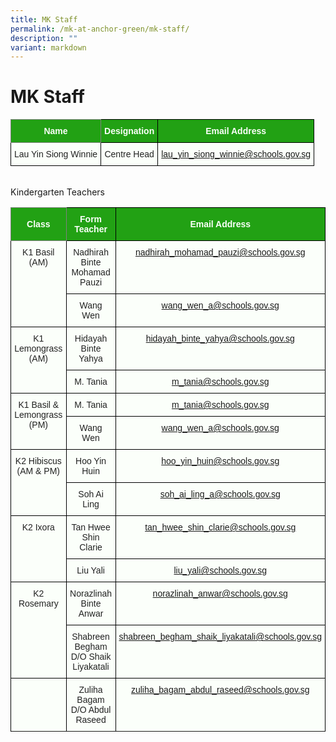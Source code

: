 ```yaml
---
title: MK Staff
permalink: /mk-at-anchor-green/mk-staff/
description: ""
variant: markdown
---
```

MK Staff
========
<style type="text/css">
.tg  {border-collapse:collapse;border-spacing:0;}
.tg td{border-color:black;border-style:solid;border-width:1px;font-family:Arial, sans-serif;font-size:14px;
  overflow:hidden;padding:10px 5px;word-break:normal;}
.tg th{border-color:black;border-style:solid;border-width:1px;font-family:Arial, sans-serif;font-size:14px;
  font-weight:normal;overflow:hidden;padding:10px 5px;word-break:normal;}
.tg .tg-pk3b{background-color:#FBFFFA;color:#222;text-align:center;vertical-align:top}
.tg .tg-rk1q{background-color:#22A114;border-color:inherit;color:#FBFFFA;font-weight:bold;text-align:center;vertical-align:middle}
.tg .tg-xn89{background-color:#22A114;color:#FBFFFA;font-weight:bold;text-align:center;vertical-align:middle}
.tg .tg-bnp4{background-color:#FBFFFA;color:#222;font-weight:bold;text-align:center;vertical-align:middle}
</style>
<table class="tg">
<thead>
  <tr>
    <th class="tg-rk1q"><span style="color:#FBFFFA;background-color:#22A114">Name</span></th>
    <th class="tg-xn89"><span style="color:#FBFFFA;background-color:#22A114">Designation</span></th>
    <th class="tg-xn89"><span style="color:#FBFFFA;background-color:#22A114">Email Address</span></th>
  </tr>
</thead>
<tbody>
  <tr>
    <td class="tg-pk3b"><span style="font-weight:normal">Lau Yin Siong Winnie</span></td>
    <td class="tg-pk3b"><span style="font-weight:normal">Centre Head</span></td>
    <td class="tg-pk3b"><span style="font-weight:normal"><a href="mailto:lau_yin_siong_winnie@schools.gov.sg">lau_yin_siong_winnie@schools.gov.sg</a></span></td>
  </tr>
</tbody>
</table>
<br>
Kindergarten Teachers
<style type="text/css">
.tg  {border-collapse:collapse;border-spacing:0;}
.tg td{border-color:black;border-style:solid;border-width:1px;font-family:Arial, sans-serif;font-size:14px;
  overflow:hidden;padding:10px 5px;word-break:normal;}
.tg th{border-color:black;border-style:solid;border-width:1px;font-family:Arial, sans-serif;font-size:14px;
  font-weight:normal;overflow:hidden;padding:10px 5px;word-break:normal;}
.tg .tg-pk3b{background-color:#FBFFFA;color:#222;text-align:center;vertical-align:top}
.tg .tg-rk1q{background-color:#22A114;border-color:inherit;color:#FBFFFA;font-weight:bold;text-align:center;vertical-align:middle}
.tg .tg-xn89{background-color:#22A114;color:#FBFFFA;font-weight:bold;text-align:center;vertical-align:middle}
.tg .tg-bnp4{background-color:#FBFFFA;color:#222;font-weight:bold;text-align:center;vertical-align:middle}
</style>
<table class="tg">
<thead>
  <tr>
    <th class="tg-rk1q"><span style="color:#FBFFFA;background-color:#22A114">Class</span></th>
    <th class="tg-xn89"><span style="color:#FBFFFA;background-color:#22A114">Form Teacher</span></th>
    <th class="tg-xn89"><span style="color:#FBFFFA;background-color:#22A114">Email Address</span></th>
  </tr>
</thead>
<tbody>
  <tr>
    <td class="tg-pk3b" rowspan="2"><span style="font-weight:normal">K1 Basil<br> (AM)</span></td>
    <td class="tg-pk3b"><span style="font-weight:normal">Nadhirah Binte Mohamad Pauzi</span></td>
    <td class="tg-pk3b"><span style="font-weight:normal"><a href="mailto:nadhirah_mohamad_pauzi@schools.gov.sg">nadhirah_mohamad_pauzi@schools.gov.sg </a></span></td>
  </tr>
  <tr>
    <td class="tg-pk3b"><span style="font-weight:normal">Wang Wen </span></td>
    <td class="tg-pk3b"><span style="font-weight:normal"><a href="mailto:wang_wen_a@schools.gov.sg">wang_wen_a@schools.gov.sg</a></span></td>
  </tr>
 <tr>
    <td class="tg-pk3b" rowspan="2"><span style="font-weight:normal">K1 Lemongrass (AM)</span></td>
    <td class="tg-pk3b"><span style="font-weight:normal">Hidayah Binte Yahya</span></td>
    <td class="tg-pk3b"><span style="font-weight:normal"><a href="mailto:hidayah_binte_yahya@schools.gov.sg">hidayah_binte_yahya@schools.gov.sg</a></span></td>
  </tr>
  <tr>
    <td class="tg-pk3b"><span style="font-weight:normal">M. Tania</span></td>
    <td class="tg-pk3b"><span style="font-weight:normal"><a href="mailto:m_tania@schools.gov.sg">m_tania@schools.gov.sg </a></span></td>
  </tr>
			 
 <tr>
    <td class="tg-pk3b" rowspan="2"><span style="font-weight:normal">K1  Basil &amp; Lemongrass (PM)</span></td>
    <td class="tg-pk3b"><span style="font-weight:normal">M. Tania</span></td>
    <td class="tg-pk3b"><span style="font-weight:normal"><a href="mailto:m_tania@schools.gov.sg">m_tania@schools.gov.sg</a></span></td>
 </tr>
  <tr>
    <td class="tg-pk3b"><span style="font-weight:normal">Wang Wen </span></td>
    <td class="tg-pk3b"><span style="font-weight:normal"><a href="mailto:wang_wen_a@schools.gov.sg">wang_wen_a@schools.gov.sg</a></span></td>
  </tr>
			
 <tr>
    <td class="tg-pk3b" rowspan="2"><span style="font-weight:normal">K2 Hibiscus (AM &amp; PM)</span></td>
    <td class="tg-pk3b"><span style="font-weight:normal">Hoo Yin Huin</span></td>
    <td class="tg-pk3b"><span style="font-weight:normal"><a href="mailto:hoo_yin_huin@schools.gov.sg">hoo_yin_huin@schools.gov.sg</a></span></td>
  </tr>
  <tr>
    <td class="tg-pk3b"><span style="font-weight:normal">Soh Ai Ling</span></td>
    <td class="tg-pk3b"><span style="font-weight:normal"><a href="mailto:soh_ai_ling_a@schools.gov.sg">soh_ai_ling_a@schools.gov.sg</a></span></td>
  </tr>
  <tr>
    <td class="tg-pk3b" rowspan="2"><span style="font-weight:normal">K2  Ixora</span></td>
    <td class="tg-pk3b"><span style="font-weight:normal">Tan Hwee Shin Clarie</span></td>
    <td class="tg-pk3b"><span style="font-weight:normal"><a href="mailto:tan_hwee_shin_clarie@schools.gov.sg">tan_hwee_shin_clarie@schools.gov.sg</a></span></td>
  </tr>
  <tr>
    <td class="tg-pk3b"><span style="font-weight:normal">Liu Yali</span></td>
		 <td class="tg-pk3b"><span style="font-weight:normal"><a href="mailto:liu_yali@schools.gov.sg">liu_yali@schools.gov.sg</a></span></td>
  </tr>
			 
  <tr>
    <td class="tg-pk3b" rowspan="2"><span style="font-weight:normal">K2 Rosemary</span></td>
    <td class="tg-pk3b"><span style="font-weight:normal">Norazlinah Binte Anwar</span></td>
    <td class="tg-pk3b"><span style="font-weight:normal"><a href="mailto:norazlinah_anwar@schools.gov.sg">norazlinah_anwar@schools.gov.sg</a></span></td>
  </tr>
  <tr>
    <td class="tg-pk3b"><span style="font-weight:normal">Shabreen Begham D/O Shaik Liyakatali</span></td>
    <td class="tg-pk3b"><span style="font-weight:normal"><a href="mailto:shabreen_begham_shaik_liyakatali@schools.gov.sg">shabreen_begham_shaik_liyakatali@schools.gov.sg</a></span></td>
  </tr>
  <tr>
    <td class="tg-pk3b"><span style="font-weight:normal"></span></td>
    <td class="tg-pk3b"><span style="font-weight:normal">Zuliha Bagam D/O Abdul Raseed</span></td>
    <td class="tg-pk3b"><span style="font-weight:normal"><a href="mailto:zuliha_bagam_abdul_raseed@schools.gov.sg">zuliha_bagam_abdul_raseed@schools.gov.sg</a></span></td>
  </tr>
<tr></tr>
			 
</tbody>
</table>